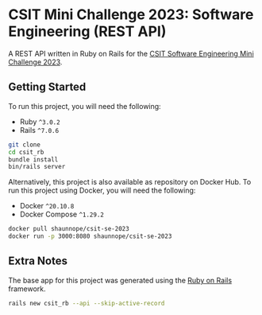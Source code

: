 # CSIT Mini Challenge 2023: Software Engineering (REST API)

A REST API written in Ruby on Rails for the [CSIT Software Engineering Mini Challenge 2023](https://se-mini-challenge.csit-events.sg/).

## Getting Started

To run this project, you will need the following:
* Ruby `^3.0.2`
* Rails `^7.0.6`

```bash
git clone
cd csit_rb
bundle install
bin/rails server
```

Alternatively, this project is also available as repository on Docker Hub. To run this project using Docker, you will need the following:
* Docker `^20.10.8`
* Docker Compose `^1.29.2`

```bash
docker pull shaunnope/csit-se-2023
docker run -p 3000:8080 shaunnope/csit-se-2023
```

## Extra Notes
The base app for this project was generated using the [Ruby on Rails](https://rubyonrails.org/) framework.
```bash
rails new csit_rb --api --skip-active-record
```